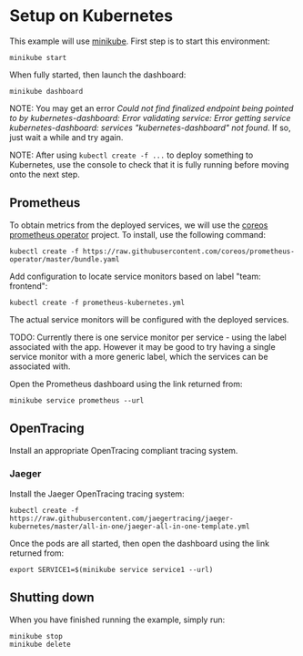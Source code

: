 # Setup on Kubernetes

This example will use [minikube](https://kubernetes.io/docs/getting-started-guides/minikube/).
First step is to start this environment:

```
minikube start
```

When fully started, then launch the dashboard:

```
minikube dashboard
```

NOTE: You may get an error _Could not find finalized endpoint being pointed to by kubernetes-dashboard: Error validating service: Error getting service kubernetes-dashboard: services "kubernetes-dashboard" not found_. If so,
just wait a while and try again.

NOTE: After using `kubectl create -f ...` to deploy something to Kubernetes, use the console to check that it
is fully running before moving onto the next step.

## Prometheus

To obtain metrics from the deployed services, we will use the
[coreos prometheus operator](https://coreos.com/operators/prometheus/docs/latest/user-guides/getting-started.html)
project. To install, use the following command:

```
kubectl create -f https://raw.githubusercontent.com/coreos/prometheus-operator/master/bundle.yaml
```

Add configuration to locate service monitors based on label "team: frontend":

```
kubectl create -f prometheus-kubernetes.yml
```

The actual service monitors will be configured with the deployed services.

TODO: Currently there is one service monitor per service - using the label associated with the app. However
it may be good to try having a single service monitor with a more generic label, which the services can
be associated with.

Open the Prometheus dashboard using the link returned from:

```
minikube service prometheus --url
```

## OpenTracing

Install an appropriate OpenTracing compliant tracing system.

### Jaeger

Install the Jaeger OpenTracing tracing system:

```
kubectl create -f https://raw.githubusercontent.com/jaegertracing/jaeger-kubernetes/master/all-in-one/jaeger-all-in-one-template.yml
```

Once the pods are all started, then open the dashboard using the link returned from:

```
export SERVICE1=$(minikube service service1 --url)
```

## Shutting down

When you have finished running the example, simply run:

```
minikube stop
minikube delete
```

